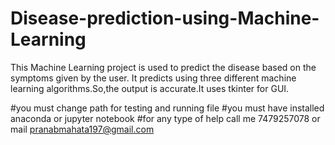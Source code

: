 # Disease-prediction-using-Machine-Learning
This Machine Learning project is used to predict the disease based on the symptoms given by the user.
It predicts using three different machine learning algorithms.So,the output is accurate.It uses tkinter for GUI.

#you must change path for testing and running file
#you must have installed anaconda or jupyter notebook
#for any type of help call me 7479257078 or mail pranabmahata197@gmail.com
